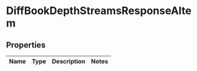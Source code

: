 

# DiffBookDepthStreamsResponseAItem


## Properties

| Name | Type | Description | Notes |
|------------ | ------------- | ------------- | -------------|



